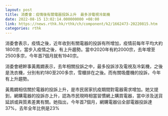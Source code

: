 ```yaml
---
layout: post
title: 消委會：疫情後有關電器投訴上升　最多涉電視冷氣機
date: 2022-08-15 13:02:14.000000000 +08:00
link: https://news.rthk.hk/rthk/ch/component/k2/1662473-20220815.htm
categories: rthk
---
```


消委會表示，疫情之後，近年收到有關電器的投訴有所增加，疫情前每年平均大約1800宗，當步入疫情之後，有上升趨勢。當中2020年有約2000宗，去年增至2500多宗，今年首7個月就有1940宗。

消委會總幹事黃鳳嫺表示，去年相關投訴之中，最多投訴涉及電視及冷氣機，之後是洗衣機，分別有約180至200多宗，雪櫃排在之後。而有關吸塵機的投訴，今年有上升趨勢。

黃鳳嫺相信關於電器的投訴上升，是巿民居家抗疫期間對電器需求增加。她又提到，網購電器的投訴亦上升，認為巿民現時相當習慣網上購買電器，當中涉及送貨延誤或與質素差異有關。她指出，今年首7個月，網購電器佔全部電器投訴達37%，去年全年比例是23%
